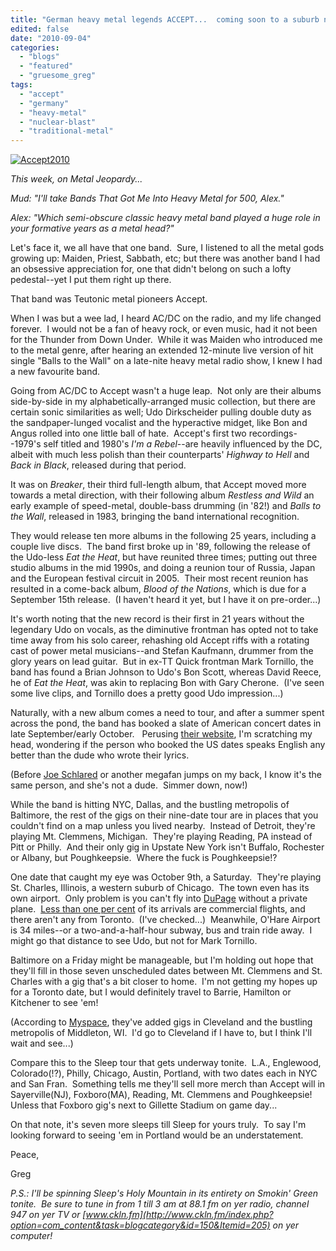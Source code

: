 ```yaml
---
title: "German heavy metal legends ACCEPT...  coming soon to a suburb near you!"
edited: false
date: "2010-09-04"
categories:
  - "blogs"
  - "featured"
  - "gruesome_greg"
tags:
  - "accept"
  - "germany"
  - "heavy-metal"
  - "nuclear-blast"
  - "traditional-metal"
---
```


[![](http://www.hellbound.ca/wp-content/uploads/2010/09/Accept2010.jpg "Accept2010")](http://www.hellbound.ca/wp-content/uploads/2010/09/Accept2010.jpg)

_This week, on Metal Jeopardy..._

_Mud: "I'll take Bands That Got Me Into Heavy Metal for 500, Alex."_

_Alex: "Which semi-obscure classic heavy metal band played a huge role in your formative years as a metal head?"_

Let's face it, we all have that one band.  Sure, I listened to all the metal gods growing up: Maiden, Priest, Sabbath, etc; but there was another band I had an obsessive appreciation for, one that didn't belong on such a lofty pedestal--yet I put them right up there.

That band was Teutonic metal pioneers Accept.

When I was but a wee lad, I heard AC/DC on the radio, and my life changed forever.  I would not be a fan of heavy rock, or even music, had it not been for the Thunder from Down Under.  While it was Maiden who introduced me to the metal genre, after hearing an extended 12-minute live version of hit single "Balls to the Wall" on a late-nite heavy metal radio show, I knew I had a new favourite band.

Going from AC/DC to Accept wasn't a huge leap.  Not only are their albums side-by-side in my alphabetically-arranged music collection, but there are certain sonic similarities as well; Udo Dirkscheider pulling double duty as the sandpaper-lunged vocalist and the hyperactive midget, like Bon and Angus rolled into one little ball of hate.  Accept's first two recordings--1979's self titled and 1980's _I'm a Rebel_\--are heavily influenced by the DC, albeit with much less polish than their counterparts' _Highway to Hell_ and _Back in Black_, released during that period.

It was on _Breaker_, their third full-length album, that Accept moved more towards a metal direction, with their following album _Restless and Wild_ an early example of speed-metal, double-bass drumming (in '82!) and _Balls to the Wall_, released in 1983, bringing the band international recognition.

They would release ten more albums in the following 25 years, including a couple live discs.  The band first broke up in '89, following the release of the Udo-less _Eat the Heat_, but have reunited three times; putting out three studio albums in the mid 1990s, and doing a reunion tour of Russia, Japan and the European festival circuit in 2005.  Their most recent reunion has resulted in a come-back album, _Blood of the Nations_, which is due for a September 15th release.  (I haven't heard it yet, but I have it on pre-order...)

It's worth noting that the new record is their first in 21 years without the legendary Udo on vocals, as the diminutive frontman has opted not to take time away from his solo career, rehashing old Accept riffs with a rotating cast of power metal musicians--and Stefan Kaufmann, drummer from the glory years on lead guitar.  But in ex-TT Quick frontman Mark Tornillo, the band has found a Brian Johnson to Udo's Bon Scott, whereas David Reece, he of _Eat the Heat_, was akin to replacing Bon with Gary Cherone.  (I've seen some live clips, and Tornillo does a pretty good Udo impression...)

Naturally, with a new album comes a need to tour, and after a summer spent across the pond, the band has booked a slate of American concert dates in late September/early October.   Perusing [their website](http://www.acceptworldwide.com/5-0-TOUR.html), I'm scratching my head, wondering if the person who booked the US dates speaks English any better than the dude who wrote their lyrics.

(Before [Joe Schlared](http://www.bravewords.com/news/67723) or another megafan jumps on my back, I know it's the same person, and she's not a dude.  Simmer down, now!)

While the band is hitting NYC, Dallas, and the bustling metropolis of Baltimore, the rest of the gigs on their nine-date tour are in places that you couldn't find on a map unless you lived nearby.  Instead of Detroit, they're playing Mt. Clemmens, Michigan.  They're playing Reading, PA instead of Pitt or Philly.  And their only gig in Upstate New York isn't Buffalo, Rochester or Albany, but Poughkeepsie.  Where the fuck is Poughkeepsie!?

One date that caught my eye was October 9th, a Saturday.  They're playing St. Charles, Illinois, a western suburb of Chicago.  The town even has its own airport.  Only problem is you can't fly into [DuPage](http://www.dupageairport.com/) without a private plane.  [Less than one per cent](http://en.wikipedia.org/wiki/DuPage_Airport#Facilities_and_aircraft) of its arrivals are commercial flights, and there aren't any from Toronto.  (I've checked...)  Meanwhile, O'Hare Airport is 34 miles--or a two-and-a-half-hour subway, bus and train ride away.  I might go that distance to see Udo, but not for Mark Tornillo.

Baltimore on a Friday might be manageable, but I'm holding out hope that they'll fill in those seven unscheduled dates between Mt. Clemmens and St. Charles with a gig that's a bit closer to home.  I'm not getting my hopes up for a Toronto date, but I would definitely travel to Barrie, Hamilton or Kitchener to see 'em!

(According to [Myspace](http://www.myspace.com/accepttheband), they've added gigs in Cleveland and the bustling metropolis of Middleton, WI.  I'd go to Cleveland if I have to, but I think I'll wait and see...)

Compare this to the Sleep tour that gets underway tonite.  L.A., Englewood, Colorado(!?), Philly, Chicago, Austin, Portland, with two dates each in NYC and San Fran.  Something tells me they'll sell more merch than Accept will in Sayerville(NJ), Foxboro(MA), Reading, Mt. Clemmens and Poughkeepsie!  Unless that Foxboro gig's next to Gillette Stadium on game day...

On that note, it's seven more sleeps till Sleep for yours truly.  To say I'm looking forward to seeing 'em in Portland would be an understatement.

Peace,

Greg

_P.S.: I'll be spinning Sleep's Holy Mountain in its entirety on Smokin' Green tonite.  Be sure to tune in from 1 till 3 am at 88.1 fm on yer radio, channel 947 on yer TV or [www.ckln.fm](http://www.ckln.fm/index.php?option=com_content&task=blogcategory&id=150&Itemid=205) on yer computer!_
